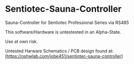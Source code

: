 # Sentiotec-Sauna-Controller
Sauna-Controller for Sentiotec Professional Series via RS485

This software/Hardware is untestested in an Alpha-State.

Use at own risk.

Untested Harware Schematics / PCB design found at:
[https://oshwlab.com/jobe451/sentiotec-sauna-controller]

